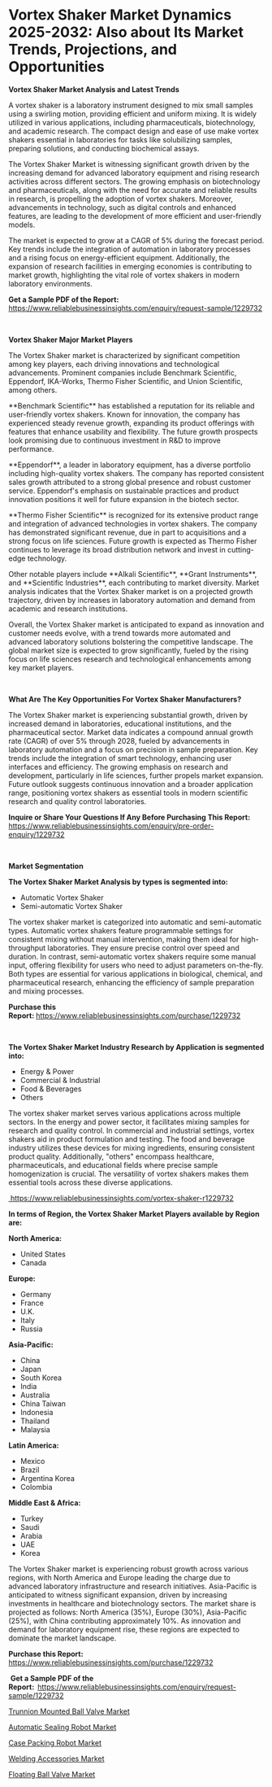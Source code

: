 <p><h1>Vortex Shaker Market Dynamics 2025-2032: Also about Its Market Trends, Projections, and Opportunities</h1></p><p><strong>Vortex Shaker Market Analysis and Latest Trends</strong></p>
<p><p>A vortex shaker is a laboratory instrument designed to mix small samples using a swirling motion, providing efficient and uniform mixing. It is widely utilized in various applications, including pharmaceuticals, biotechnology, and academic research. The compact design and ease of use make vortex shakers essential in laboratories for tasks like solubilizing samples, preparing solutions, and conducting biochemical assays.</p><p>The Vortex Shaker Market is witnessing significant growth driven by the increasing demand for advanced laboratory equipment and rising research activities across different sectors. The growing emphasis on biotechnology and pharmaceuticals, along with the need for accurate and reliable results in research, is propelling the adoption of vortex shakers. Moreover, advancements in technology, such as digital controls and enhanced features, are leading to the development of more efficient and user-friendly models.</p><p>The market is expected to grow at a CAGR of 5% during the forecast period. Key trends include the integration of automation in laboratory processes and a rising focus on energy-efficient equipment. Additionally, the expansion of research facilities in emerging economies is contributing to market growth, highlighting the vital role of vortex shakers in modern laboratory environments.</p></p>
<p><strong>Get a Sample PDF of the Report:&nbsp;</strong> <a href="https://www.reliablebusinessinsights.com/enquiry/request-sample/1229732?utm_campaign=115&utm_medium=2&utm_source=Github&utm_content=ia&utm_term=18022025&utm_id=vortex-shaker">https://www.reliablebusinessinsights.com/enquiry/request-sample/1229732</a></p>
<p>&nbsp;</p>
<p><strong>Vortex Shaker Major Market Players</strong></p>
<p><p>The Vortex Shaker market is characterized by significant competition among key players, each driving innovations and technological advancements. Prominent companies include Benchmark Scientific, Eppendorf, IKA-Works, Thermo Fisher Scientific, and Union Scientific, among others.</p><p>**Benchmark Scientific** has established a reputation for its reliable and user-friendly vortex shakers. Known for innovation, the company has experienced steady revenue growth, expanding its product offerings with features that enhance usability and flexibility. The future growth prospects look promising due to continuous investment in R&D to improve performance.</p><p>**Eppendorf**, a leader in laboratory equipment, has a diverse portfolio including high-quality vortex shakers. The company has reported consistent sales growth attributed to a strong global presence and robust customer service. Eppendorf's emphasis on sustainable practices and product innovation positions it well for future expansion in the biotech sector.</p><p>**Thermo Fisher Scientific** is recognized for its extensive product range and integration of advanced technologies in vortex shakers. The company has demonstrated significant revenue, due in part to acquisitions and a strong focus on life sciences. Future growth is expected as Thermo Fisher continues to leverage its broad distribution network and invest in cutting-edge technology.</p><p>Other notable players include **Alkali Scientific**, **Grant Instruments**, and **Scientific Industries**, each contributing to market diversity. Market analysis indicates that the Vortex Shaker market is on a projected growth trajectory, driven by increases in laboratory automation and demand from academic and research institutions.</p><p>Overall, the Vortex Shaker market is anticipated to expand as innovation and customer needs evolve, with a trend towards more automated and advanced laboratory solutions bolstering the competitive landscape. The global market size is expected to grow significantly, fueled by the rising focus on life sciences research and technological enhancements among key market players.</p></p>
<p>&nbsp;</p>
<p><strong>What Are The Key Opportunities For Vortex Shaker Manufacturers?</strong></p>
<p><p>The Vortex Shaker market is experiencing substantial growth, driven by increased demand in laboratories, educational institutions, and the pharmaceutical sector. Market data indicates a compound annual growth rate (CAGR) of over 5% through 2028, fueled by advancements in laboratory automation and a focus on precision in sample preparation. Key trends include the integration of smart technology, enhancing user interfaces and efficiency. The growing emphasis on research and development, particularly in life sciences, further propels market expansion. Future outlook suggests continuous innovation and a broader application range, positioning vortex shakers as essential tools in modern scientific research and quality control laboratories.</p></p>
<p><strong>Inquire or Share Your Questions If Any Before Purchasing This Report:</strong> <a href="https://www.reliablebusinessinsights.com/enquiry/pre-order-enquiry/1229732?utm_campaign=115&utm_medium=2&utm_source=Github&utm_content=ia&utm_term=18022025&utm_id=vortex-shaker">https://www.reliablebusinessinsights.com/enquiry/pre-order-enquiry/1229732</a></p>
<p>&nbsp;</p>
<p><strong>Market Segmentation</strong></p>
<p><strong>The Vortex Shaker Market Analysis by types is segmented into:</strong></p>
<p><ul><li>Automatic Vortex Shaker</li><li>Semi-automatic Vortex Shaker</li></ul></p>
<p><p>The vortex shaker market is categorized into automatic and semi-automatic types. Automatic vortex shakers feature programmable settings for consistent mixing without manual intervention, making them ideal for high-throughput laboratories. They ensure precise control over speed and duration. In contrast, semi-automatic vortex shakers require some manual input, offering flexibility for users who need to adjust parameters on-the-fly. Both types are essential for various applications in biological, chemical, and pharmaceutical research, enhancing the efficiency of sample preparation and mixing processes.</p></p>
<p><strong>Purchase this Report:&nbsp;</strong><a href="https://www.reliablebusinessinsights.com/purchase/1229732?utm_campaign=115&utm_medium=2&utm_source=Github&utm_content=ia&utm_term=18022025&utm_id=vortex-shaker">https://www.reliablebusinessinsights.com/purchase/1229732</a></p>
<p>&nbsp;</p>
<p><strong>The Vortex Shaker Market Industry Research by Application is segmented into:</strong></p>
<p><ul><li>Energy & Power</li><li>Commercial & Industrial</li><li>Food & Beverages</li><li>Others</li></ul></p>
<p><p>The vortex shaker market serves various applications across multiple sectors. In the energy and power sector, it facilitates mixing samples for research and quality control. In commercial and industrial settings, vortex shakers aid in product formulation and testing. The food and beverage industry utilizes these devices for mixing ingredients, ensuring consistent product quality. Additionally, "others" encompass healthcare, pharmaceuticals, and educational fields where precise sample homogenization is crucial. The versatility of vortex shakers makes them essential tools across these diverse applications.</p></p>
<p><a href="https://www.reliablebusinessinsights.com/vortex-shaker-r1229732?utm_campaign=115&utm_medium=2&utm_source=Github&utm_content=ia&utm_term=18022025&utm_id=vortex-shaker">&nbsp;https://www.reliablebusinessinsights.com/vortex-shaker-r1229732</a></p>
<p><strong>In terms of Region, the Vortex Shaker Market Players available by Region are:</strong></p>
<p>
    <p> <strong> North America: </strong>
        <ul>
            <li>United States</li>
            <li>Canada</li>
        </ul>
        </p> 
    <p> <strong> Europe: </strong>
        <ul>
            <li>Germany</li>
            <li>France</li>
            <li>U.K.</li>
            <li>Italy</li>
            <li>Russia</li>
        </ul>
        </p> 
    <p> <strong> Asia-Pacific: </strong>
        <ul>
            <li>China</li>
            <li>Japan</li>
            <li>South Korea</li>
            <li>India</li>
            <li>Australia</li>
            <li>China Taiwan</li>
            <li>Indonesia</li>
            <li>Thailand</li>
            <li>Malaysia</li>
        </ul>
        </p> 
    <p> <strong> Latin America: </strong>
        <ul>
            <li>Mexico</li>
            <li>Brazil</li>
            <li>Argentina Korea</li>
            <li>Colombia</li>
        </ul>
        </p> 
    <p> <strong> Middle East & Africa: </strong>
        <ul>
            <li>Turkey</li>
            <li>Saudi</li>
            <li>Arabia</li>
            <li>UAE</li>
            <li>Korea</li>
        </ul>
    </p>
    </p>
<p><p>The Vortex Shaker market is experiencing robust growth across various regions, with North America and Europe leading the charge due to advanced laboratory infrastructure and research initiatives. Asia-Pacific is anticipated to witness significant expansion, driven by increasing investments in healthcare and biotechnology sectors. The market share is projected as follows: North America (35%), Europe (30%), Asia-Pacific (25%), with China contributing approximately 10%. As innovation and demand for laboratory equipment rise, these regions are expected to dominate the market landscape.</p></p>
<p><strong>Purchase this Report: </strong><a href="https://www.reliablebusinessinsights.com/purchase/1229732?utm_campaign=115&utm_medium=2&utm_source=Github&utm_content=ia&utm_term=18022025&utm_id=vortex-shaker">https://www.reliablebusinessinsights.com/purchase/1229732</a></p>
<p>&nbsp;<strong>Get a Sample PDF of the Report:&nbsp;&nbsp;</strong><a href="https://www.reliablebusinessinsights.com/enquiry/request-sample/1229732?utm_campaign=115&utm_medium=2&utm_source=Github&utm_content=ia&utm_term=18022025&utm_id=vortex-shaker">https://www.reliablebusinessinsights.com/enquiry/request-sample/1229732</a></p>
<p><strong></strong></p>
<p><p><a href="https://github.com/shopovdjondo/Market-Research-Report-List-1/blob/main/trunnion-mounted-ball-valve-market.md?utm_campaign=115&utm_medium=2&utm_source=Github&utm_content=ia&utm_term=18022025&utm_id=vortex-shaker">Trunnion Mounted Ball Valve Market</a></p><p><a href="https://github.com/supicweg/Market-Research-Report-List-1/blob/main/automatic-sealing-robot-market.md?utm_campaign=115&utm_medium=2&utm_source=Github&utm_content=ia&utm_term=18022025&utm_id=vortex-shaker">Automatic Sealing Robot Market</a></p><p><a href="https://github.com/salodipura00/Market-Research-Report-List-1/blob/main/case-packing-robot-market.md?utm_campaign=115&utm_medium=2&utm_source=Github&utm_content=ia&utm_term=18022025&utm_id=vortex-shaker">Case Packing Robot Market</a></p><p><a href="https://github.com/saeiddaemo/Market-Research-Report-List-1/blob/main/welding-accessories-market.md?utm_campaign=115&utm_medium=2&utm_source=Github&utm_content=ia&utm_term=18022025&utm_id=vortex-shaker">Welding Accessories Market</a></p><p><a href="https://github.com/toqiourir/Market-Research-Report-List-1/blob/main/floating-ball-valve-market.md?utm_campaign=115&utm_medium=2&utm_source=Github&utm_content=ia&utm_term=18022025&utm_id=vortex-shaker">Floating Ball Valve Market</a></p></p>